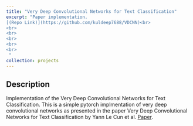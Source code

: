 ```yaml
---
title: "Very Deep Convolutional Networks for Text Classification"
excerpt: "Paper implementation.
[(Repo Link)](https://github.com/kuldeep7688/VDCNN)<br>
<br>
<br>
<br>
<br>
<br>
 "
collection: projects
---
```


## Description
Implementation of the Very Deep Convolutional Networks for Text Classification. This is a simple pytorch implmentation of very deep convolutional networks as presented in the paper Very Deep Convolutional Networks for Text Classification by Yann Le Cun et al. [Paper](https://arxiv.org/abs/1606.01781?context=cs).